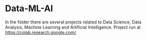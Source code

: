 # Data-ML-AI
In the folder there are several projects related to Data Science, Data Analysis, Machine Learning and Artificial Intelligence.
Project run at https://colab.research.google.com/
